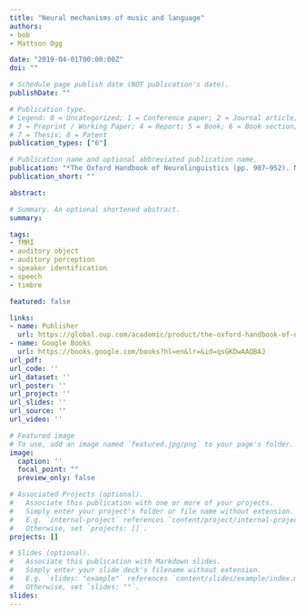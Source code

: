 ```yaml
---
title: "Neural mechanisms of music and language"
authors:
- bob
- Mattson Ogg

date: "2019-04-01T00:00:00Z"
doi: ""

# Schedule page publish date (NOT publication's date).
publishDate: ""

# Publication type.
# Legend: 0 = Uncategorized; 1 = Conference paper; 2 = Journal article;
# 3 = Preprint / Working Paper; 4 = Report; 5 = Book; 6 = Book section;
# 7 = Thesis; 8 = Patent
publication_types: ["6"]

# Publication name and optional abbreviated publication name.
publication: "*The Oxford Handbook of Neurolinguistics (pp. 907–952). New York, NY: Oxford University Press*"
publication_short: ""

abstract:

# Summary. An optional shortened abstract.
summary:

tags:
- fMRI
- auditory object
- auditory perception
- speaker identification
- speech
- timbre  

featured: false

links:
- name: Publisher
  url: https://global.oup.com/academic/product/the-oxford-handbook-of-neurolinguistics-9780190672027?cc=us&lang=en&
- name: Google Books
  url: https://books.google.com/books?hl=en&lr=&id=qsGKDwAAQBAJ
url_pdf:
url_code: ''
url_dataset: ''
url_poster: ''
url_project: ''
url_slides: ''
url_source: ''
url_video: ''

# Featured image
# To use, add an image named `featured.jpg/png` to your page's folder. 
image:
  caption: ''
  focal_point: ""
  preview_only: false

# Associated Projects (optional).
#   Associate this publication with one or more of your projects.
#   Simply enter your project's folder or file name without extension.
#   E.g. `internal-project` references `content/project/internal-project/index.md`.
#   Otherwise, set `projects: []`.
projects: []

# Slides (optional).
#   Associate this publication with Markdown slides.
#   Simply enter your slide deck's filename without extension.
#   E.g. `slides: "example"` references `content/slides/example/index.md`.
#   Otherwise, set `slides: ""`.
slides:
---
```


